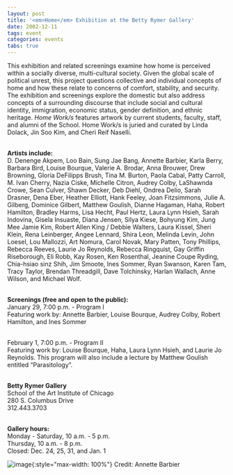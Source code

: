 ```yaml
---
layout: post
title: '<em>Home</em> Exhibition at the Betty Rymer Gallery'
date: 2002-12-11
tags: event
categories: events
tabs: true
---
```


This exhibition and related screenings examine how home is perceived within a socially diverse, multi-cultural society. Given the global scale of political unrest, this project questions collective and individual concepts of home and how these relate to concerns of comfort, stability, and security. The exhibition and screenings explore the domestic but also address concepts of a surrounding discourse that include social and cultural identity, immigration, economic status, gender definition, and ethnic heritage. <em>Home Work/s</em> features artwork by current students, faculty, staff, and alumni of the School. Home Work/s is juried and curated by Linda Dolack, Jin Soo Kim, and Cheri Reif Naselli.<br><br>

<strong>Artists include:</strong><br>
D. Denenge Akpem, Loo Bain, Sung Jae Bang, Annette Barbier, Karla Berry, Barbara Bird, Louise Bourque, Valerie A. Brodar, Anna Brouwer, Drew Browning, Gloria DeFilipps Brush, Tina M. Burton, Paola Cabal, Patty Carroll, M. Ivan Cherry, Nazia Ciske, Michelle Citron, Audrey Colby, LaShawnda Crowe, Sean Culver, Shawn Decker, Deb Diehl, Ondrea Delio, Sarah Drasner, Dena Eber, Heather Elliott, Hank Feeley, Joan Fitzsimmons, Julie A. Gilberg, Dominice Gilbert, Matthew Goulish, Dianne Hagaman, Haha, Robert Hamilton, Bradley Harms, Lisa Hecht, Paul Hertz, Laura Lynn Hsieh, Sarah Indovina, Gisela Insuaste, Diana Jensen, Silya Kiese, Bohyung Kim, Jung Mee Jamie Kim, Robert Allen King / Debbie Walters, Laura Kissel, Sheri Klein, Rena Leinberger, Angee Lennard, Shira Leon, Melinda Levin, John Loesel, Lou Mallozzi, Art Nomura, Carol Novak, Mary Patten, Tony Phillips, Rebecca Reeves, Laurie Jo Reynolds, Rebecca Ringquist, Gay Griffin Riseborough, Eli Robb, Kay Rosen, Ken Rosenthal, Jeanine Coupe Ryding, Chia-hsiao sinz Shih, Jim Smoote, Ines Sommer, Ryan Swanson, Karen Tam, Tracy Taylor, Brendan Threadgill, Dave Tolchinsky, Harlan Wallach, Anne Wilson, and Michael Wolf.<br><br>

<strong>Screenings (free and open to the public):</strong><br>
January 29, 7:00 p.m. - Program I<br>
Featuring work by: Annette Barbier, Louise Bourque, Audrey Colby, Robert Hamilton, and Ines Sommer<br><br>

February 1, 7:00 p.m. - Program II <br>
Featuring work by: Louise Bourque, Haha, Laura Lynn Hsieh, and Laurie Jo Reynolds. This program will also include a lecture by Matthew Goulish entitled &ldquo;Parasitology&rdquo;.<br><br>

<strong>Betty Rymer Gallery</strong><br>
School of the Art Institute of Chicago<br>
280 S. Columbus Drive<br>
312.443.3703<br><br>

<strong>Gallery hours:</strong><br>
Monday - Saturday, 10 a.m. - 5 p.m.<br>
Thursday, 10 a.m. - 8 p.m.<br>
Closed: Dec. 24, 25, 31, and Jan. 1

![image](https://www.evl.uic.edu/output/originals/smhomeinstalled.jpg-srcw.jpg){:style="max-width: 100%"}
Credit: Annette Barbier

